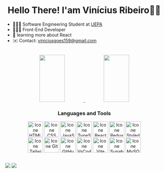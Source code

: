 <div align="center">
<h1>Hello There! I'am Vinícius Ribeiro👋😄</h1>
  </div>

- 👨🏻‍🎓 Software Engineering Student at <a href="https://www.uepa.br/" target="_blank">UEPA</a>
- 👨🏻‍💻 Front-End Developer
- 🌱 learning more about React
- ✉️ Contact: viniciusgoes159@gmail.com

<br>

<div align="center">
<a href="https://github.com/duribeiro">
<img width="40%" height="150vh" src="https://github-readme-stats.vercel.app/api?username=Viniciusrbr&count_private=true&include_all_commits=true&show_icons=true&theme=react&hide_border=false&show_owner=true"/>
<img width="40%" height="150vh" src="https://github-readme-stats.vercel.app/api/top-langs/?username=Viniciusrbr&theme=react&hide_border=false&&layout=compact"/>
</a>
</div>

<!-- <h2 align="center"> <a href="https://viniciusrbr.github.io/PortifolioPage/" target="_blank">My portfolio page</h2> -->
 
<h3 align="center">Languages and Tools</h3>

<div align="center">
  <img height="48px" width="48px" alt="Icone HTML" src="https://skillicons.dev/icons?i=html"/>
  <img height="48px" width="48px" alt="Icone CSS" src="https://skillicons.dev/icons?i=css"/>
  <img height="48px" width="48px" alt="Icone JavaScript" src="https://skillicons.dev/icons?i=javascript"/>
  <img height="48px" width="48px" alt="Icone TypeScript" src="https://skillicons.dev/icons?i=typescript"/>
  <img height="48px" width="48px" alt="Icone React" src="https://skillicons.dev/icons?i=react"/>
  <img height="48px" width="48px" alt="Icone Redux" src="https://skillicons.dev/icons?i=redux"/>
  <img height="48px" width="48px" alt="Icone Styled-Componets" src="https://skillicons.dev/icons?i=styledcomponents"/>
</div>

<div align="center">
  <img height="48px" width="48px" alt="Icone Tailwind CSS" src="https://skillicons.dev/icons?i=tailwind"/>
  <img height="48px" width="48px" alt="Icone Git" src="https://skillicons.dev/icons?i=git"/>
  <img height="48px" width="48px" alt="Icone GitHub" src="https://skillicons.dev/icons?i=github"/>
  <img height="48px" width="48px" alt="Icone VsCode" src="https://skillicons.dev/icons?i=vscode"/>
  <img height="48px" width="48px" alt="Icone Vite" src="https://skillicons.dev/icons?i=vite"/>
  <img height="48px" width="48px" alt="Icone Supabase" src="https://skillicons.dev/icons?i=supabase"/>
  <img height="48px" width="48px" alt="Icone MySQL" src="https://skillicons.dev/icons?i=mysql"/>
</div>
  
##

<a href = "mailto:viniciusgoes159@gmail.com"><img src="https://img.shields.io/badge/-Gmail-%23333?style=for-the-badge&logo=gmail&logoColor=white" target="_blank"></a>
<a href="https://www.linkedin.com/in/viniciusrbr/" target="_blank"><img src="https://img.shields.io/badge/-LinkedIn-%230077B5?style=for-the-badge&logo=linkedin&logoColor=white" target="_blank"></a>
